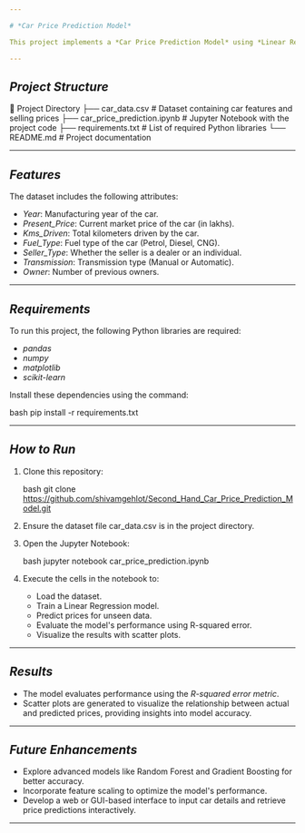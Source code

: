 ```yaml
---

# *Car Price Prediction Model*

This project implements a *Car Price Prediction Model* using *Linear Regression* in a Jupyter Notebook (.ipynb) environment. The model predicts the selling price of used cars based on various features such as the car's year, mileage, fuel type, seller type, transmission type, and the number of previous owners.

---
```


## *Project Structure*


📁 Project Directory
├── car_data.csv             # Dataset containing car features and selling prices
├── car_price_prediction.ipynb # Jupyter Notebook with the project code
├── requirements.txt          # List of required Python libraries
└── README.md                 # Project documentation


---

## *Features*

The dataset includes the following attributes:

- *Year*: Manufacturing year of the car.
- *Present_Price*: Current market price of the car (in lakhs).
- *Kms_Driven*: Total kilometers driven by the car.
- *Fuel_Type*: Fuel type of the car (Petrol, Diesel, CNG).
- *Seller_Type*: Whether the seller is a dealer or an individual.
- *Transmission*: Transmission type (Manual or Automatic).
- *Owner*: Number of previous owners.

---

## *Requirements*

To run this project, the following Python libraries are required:

- *pandas*
- *numpy*
- *matplotlib*
- *scikit-learn*

Install these dependencies using the command:

bash
pip install -r requirements.txt


---

## *How to Run*

1. Clone this repository:

    bash
    git clone https://github.com/shivamgehlot/Second_Hand_Car_Price_Prediction_Model.git
    

2. Ensure the dataset file car_data.csv is in the project directory.

3. Open the Jupyter Notebook:

    bash
    jupyter notebook car_price_prediction.ipynb
    

4. Execute the cells in the notebook to:
    - Load the dataset.
    - Train a Linear Regression model.
    - Predict prices for unseen data.
    - Evaluate the model's performance using R-squared error.
    - Visualize the results with scatter plots.

---

## *Results*

- The model evaluates performance using the *R-squared error metric*.
- Scatter plots are generated to visualize the relationship between actual and predicted prices, providing insights into model accuracy.

---

## *Future Enhancements*

- Explore advanced models like Random Forest and Gradient Boosting for better accuracy.
- Incorporate feature scaling to optimize the model's performance.
- Develop a web or GUI-based interface to input car details and retrieve price predictions interactively.

---
